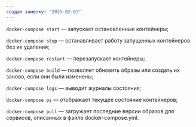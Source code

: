 ```yaml
---
создал заметку: "2025-02-03"
---
```

`docker-compose start` — запускает остановленные контейнеры;

`docker-compose stop` — останавливает работу запущенных контейнеров без их удаления;

`docker-compose restart` — перезапускает контейнеры;

`docker-compose build` — позволяет обновить образы или создать их заново, если они были изменены;

`docker-compose logs` — выводит журналы состояния;

`docker-compose ps` — отображает текущее состояние контейнеров;

`docker-compose pull` — загружает последние версии образов для сервисов, описанных в файле docker-compose.yml.